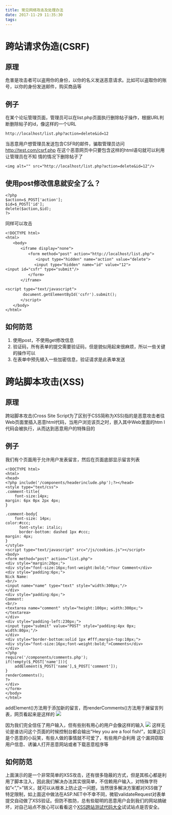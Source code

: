 ```yaml
---
title: 常见网络攻击及处理办法
date: 2017-11-29 11:35:30
tags:
---
```


# 跨站请求伪造(CSRF)

## 原理

危害是攻击者可以盗用你的身份，以你的名义发送恶意请求。比如可以盗取你的账号，以你的身份发送邮件，购买商品等

## 例子

在某个论坛管理页面，管理员可以在list.php页面执行删除帖子操作，根据URL判断删除帖子的id，像这样的一个URL

```
http://localhost/list.php?action=delete&id=12
```

当恶意用户想管理员发送包含CSFR的邮件，骗取管理员访问 http://test.com/csrf.php 在这个恶意网页中只要包含这样的html语句就可以利用让管理员在不知
情的情况下删除帖子了
```
<img alt="" src="http://localhost/list.php?action=delete&id=12"/>
```

## 使用post修改信息就安全了么？

```
<?php
$action=$_POST['action'];
$id=$_POST['id'];
delete($action,$id);
?>
```
同样可以攻击
```
<!DOCTYPE html>
<html>
　　<body>
　　　　<iframe display="none">
　　　　　　<form method="post" action="http://localhost/list.php">
　　　　　　　　<input type="hidden" name="action" value="delete">
　　　　　　　 <input type="hidden" name="id" value="12">
<input id="csfr" type="submit"/>
　　　　　　</form>
　　　　</iframe>

<script type="text/javascript">
　　　　 document.getElementById('csfr').submit();
　　　　</script>
　　</body>
</html>
```

## 如何防范

1. 使用post，不使用get修改信息
2. 验证码，所有表单的提交需要验证码，但是貌似用起来很麻烦，所以一些关键的操作可以
3. 在表单中预先植入一些加密信息，验证请求是此表单发送

# 跨站脚本攻击(XSS)

## 原理

跨站脚本攻击(Cross Site Script为了区别于CSS简称为XSS)指的是恶意攻击者往Web页面里插入恶意html代码，当用户浏览该页之时，嵌入其中Web里面的htm
l代码会被执行，从而达到恶意用户的特殊目的

## 例子

我们有个页面用于允许用户发表留言，然后在页面底部显示留言列表
```
<!DOCTYPE html>
<html>
<head>
<?php include('/components/headerinclude.php');?></head>
<style type="text/css">
.comment-title{
    font-size:14px;
margin: 6px 0px 2px 4px;
}

.comment-body{
    font-size: 14px;
color:#ccc;
      font-style: italic;
      border-bottom: dashed 1px #ccc;
margin: 4px;
}
</style>
<script type="text/javascript" src="/js/cookies.js"></script>
<body>
<form method="post" action="list.php">
<div style="margin:20px;">
<div style="font-size:16px;font-weight:bold;">Your Comment</div>
<div style="padding:6px;">
Nick Name:
<br/>
<input name="name" type="text" style="width:300px;"/>
</div>
<div style="padding:6px;">
Comment:
<br/>
<textarea name="comment" style="height:100px; width:300px;"></textarea>
</div>
<div style="padding-left:230px;">
<input type="submit" value="POST" style="padding:4px 0px; width:80px;"/>
</div>
<div style="border-bottom:solid 1px #fff;margin-top:10px;">
<div style="font-size:16px;font-weight:bold;">Comments</div>
</div>
<?php 
require('/components/comments.php'); 
if(!empty($_POST['name'])){
    addElement($_POST['name'],$_POST['comment']);
}
renderComments();
?>
</div>
</form>
</body>
</html>
```
addElement()方法用于添加新的留言，而renderComments()方法用于展留言列表，网页看起来是这样的
![](http://img.blog.csdn.net/20171008105555518?watermark/2/text/aHR0cDovL2Jsb2cuY3Nkbi5uZXQvc2luYXRfMTY3MTI2NzE=/font/5a6L5L2T/fontsize/400/fill/I0JBQkFCMA==/dissolve/70/gravity/SouthEast)

因为我们完全信任了用户输入，但有些别有用心的用户会像这样的输入
![](http://img.blog.csdn.net/20171008104916455?watermark/2/text/aHR0cDovL2Jsb2cuY3Nkbi5uZXQvc2luYXRfMTY3MTI2NzE=/font/5a6L5L2T/fontsize/400/fill/I0JBQkFCMA==/dissolve/70/gravity/SouthEast)
这样无论是谁访问这个页面的时候控制台都会输出“Hey you are a fool fish!”，如果这只是个恶意的小玩笑，有些人做的事情就不可爱了，有些用户会利用
这个漏洞窃取用户信息、诱骗人打开恶意网站或者下载恶意程序等

## 如何防范

上面演示的是一个非常简单的XSS攻击，还有很多隐蔽的方式，但是其核心都是利用了脚本注入，因此我们解决办法其实很简单，不信赖用户输入，对特殊字符如”<”,”>”转义，就可以从根本上防止这一问题，当然很多解决方案都对XSS做了特定限制，如上面这中做法在ASP.NET中不幸不同，微软validateRequest对表单提交自动做了XSS验证。但防不胜防，总有些聪明的恶意用户会到我们的网站搞破坏，对自己站点不放心可以看看这个[XSS跨站测试代码大全](http://www.cnblogs.com/dsky/archive/2012/04/06/2434768.html)试试站点是否安全。

